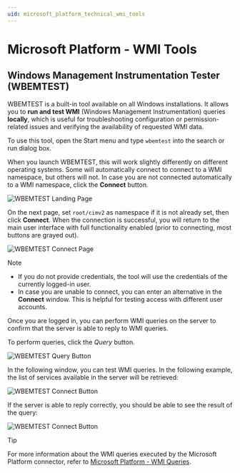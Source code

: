 ```yaml
---
uid: microsoft_platform_technical_wmi_tools
---
```


# Microsoft Platform - WMI Tools

## Windows Management Instrumentation Tester (WBEMTEST)

WBEMTEST is a built-in tool available on all Windows installations. It allows you to **run and test WMI** (Windows Management Instrumentation) queries **locally**, which is useful for troubleshooting configuration or permission-related issues and verifying the availability of requested WMI data.

To use this tool, open the Start menu and type `wbemtest` into the search or run dialog box.

When you launch WBEMTEST, this will work slightly differently on different operating systems. Some will automatically connect to connect to a WMI namespace, but others will not. In case you are not connected automatically to a WMI namespace, click the **Connect** button.

![WBEMTEST Landing Page](~/connector/images/microsoft_platform_wbemtest_landing_page.png)

On the next page, set `root/cimv2` as namespace if it is not already set, then click **Connect**. When the connection is successful, you will return to the main user interface with full functionality enabled (prior to connecting, most buttons are grayed out).

![WBEMTEST Connect Page](~/connector/images/microsoft_platform_wbemtest_connect_page.png)

> [!NOTE]
>
> - If you do not provide credentials, the tool will use the credentials of the currently logged-in user.
> - In case you are unable to connect, you can enter an alternative in the **Connect** window. This is helpful for testing access with different user accounts.

Once you are logged in, you can perform WMI queries on the server to confirm that the server is able to reply to WMI queries.

To perform queries, click the *Query* button.

![WBEMTEST Query Button](~/connector/images/microsoft_platform_wbemtest_wmi_query_screen.png)

In the following window, you can test WMI queries. In the following example, the list of services available in the server will be retrieved:

![WBEMTEST Connect Button](~/connector/images/microsoft_platform_wbemtest_wmi_query.png)

If the server is able to reply correctly, you should be able to see the result of the query:

![WBEMTEST Connect Button](~/connector/images/microsoft_platform_wbemtest_wmi_result.png)

> [!TIP]
> For more information about the WMI queries executed by the Microsoft Platform connector, refer to [Microsoft Platform - WMI Queries](xref:microsoft_platform_technical_wmi_queries).
